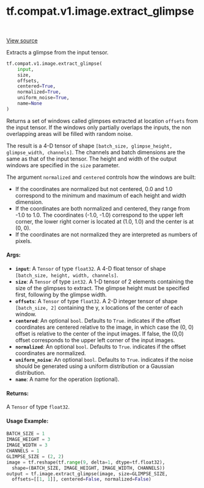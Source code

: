 <div itemscope itemtype="http://developers.google.com/ReferenceObject">
<meta itemprop="name" content="tf.compat.v1.image.extract_glimpse" />
<meta itemprop="path" content="Stable" />
</div>

# tf.compat.v1.image.extract_glimpse

<!-- Insert buttons -->

<table class="tfo-notebook-buttons tfo-api" align="left">
</table>

<a target="_blank" href="/code/stable/tensorflow/python/ops/image_ops_impl.py">View source</a>



<!-- Start diff -->
Extracts a glimpse from the input tensor.

``` python
tf.compat.v1.image.extract_glimpse(
    input,
    size,
    offsets,
    centered=True,
    normalized=True,
    uniform_noise=True,
    name=None
)
```



<!-- Placeholder for "Used in" -->

Returns a set of windows called glimpses extracted at location
`offsets` from the input tensor. If the windows only partially
overlaps the inputs, the non overlapping areas will be filled with
random noise.

The result is a 4-D tensor of shape `[batch_size, glimpse_height,
glimpse_width, channels]`. The channels and batch dimensions are the
same as that of the input tensor. The height and width of the output
windows are specified in the `size` parameter.

The argument `normalized` and `centered` controls how the windows are built:

* If the coordinates are normalized but not centered, 0.0 and 1.0
  correspond to the minimum and maximum of each height and width
  dimension.
* If the coordinates are both normalized and centered, they range from
  -1.0 to 1.0. The coordinates (-1.0, -1.0) correspond to the upper
  left corner, the lower right corner is located at (1.0, 1.0) and the
  center is at (0, 0).
* If the coordinates are not normalized they are interpreted as
  numbers of pixels.

#### Args:


* <b>`input`</b>: A `Tensor` of type `float32`. A 4-D float tensor of shape
  `[batch_size, height, width, channels]`.
* <b>`size`</b>: A `Tensor` of type `int32`. A 1-D tensor of 2 elements containing the
  size of the glimpses to extract.  The glimpse height must be specified
  first, following by the glimpse width.
* <b>`offsets`</b>: A `Tensor` of type `float32`. A 2-D integer tensor of shape
  `[batch_size, 2]` containing the y, x locations of the center of each
  window.
* <b>`centered`</b>: An optional `bool`. Defaults to `True`. indicates if the offset
  coordinates are centered relative to the image, in which case the (0, 0)
  offset is relative to the center of the input images. If false, the (0,0)
  offset corresponds to the upper left corner of the input images.
* <b>`normalized`</b>: An optional `bool`. Defaults to `True`. indicates if the offset
  coordinates are normalized.
* <b>`uniform_noise`</b>: An optional `bool`. Defaults to `True`. indicates if the
  noise should be generated using a uniform distribution or a Gaussian
  distribution.
* <b>`name`</b>: A name for the operation (optional).


#### Returns:

A `Tensor` of type `float32`.



#### Usage Example:

```python
BATCH_SIZE = 1
IMAGE_HEIGHT = 3
IMAGE_WIDTH = 3
CHANNELS = 1
GLIMPSE_SIZE = (2, 2)
image = tf.reshape(tf.range(9, delta=1, dtype=tf.float32),
  shape=(BATCH_SIZE, IMAGE_HEIGHT, IMAGE_WIDTH, CHANNELS))
output = tf.image.extract_glimpse(image, size=GLIMPSE_SIZE,
  offsets=[[1, 1]], centered=False, normalized=False)
 ```
